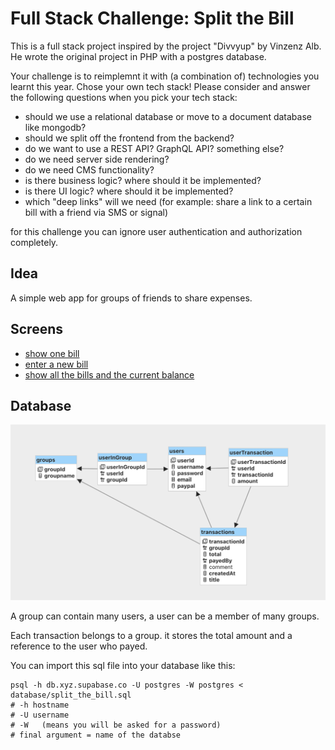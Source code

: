 # Full Stack Challenge: Split the Bill

This is a full stack project inspired by the project "Divvyup" by Vinzenz Alb.
He wrote the original project in PHP with a postgres database.

Your challenge is to reimplemnt it with (a combination of) technologies you learnt this year. Chose your own tech stack!
Please consider and answer the following questions when you pick your tech stack:

* should we use a relational database or move to a document database like mongodb?
* should we split off the frontend from the backend?
* do we want to use a REST API? GraphQL API? something else?
* do we need server side rendering?
* do we need CMS functionality?
* is there business logic? where should it be implemented?
* is there UI logic? where should it be implemented?
* which "deep links" will we need (for example: share a link to a certain bill with a friend via SMS or signal)

for this challenge you can ignore
user authentication and authorization completely.

## Idea

A simple web app for groups of friends to share expenses.


## Screens

* [show one bill](http://bjelline.pages.mediacube.at/split_the_bill_public/show.html)
* [enter a new bill](http://bjelline.pages.mediacube.at/split_the_bill_public/form.html)
* [show all the bills and the current balance](http://bjelline.pages.mediacube.at/split_the_bill_public/index.html)

## Database

![](database/er-bachmann.png)

A group can contain many users, a user can be a member of many groups.

Each transaction belongs to a group. it stores the total amount and a
reference to the user who payed.



You can import this sql file into your database like this:

    psql -h db.xyz.supabase.co -U postgres -W postgres < database/split_the_bill.sql
    # -h hostname
    # -U username
    # -W   (means you will be asked for a password)
    # final argument = name of the databse



